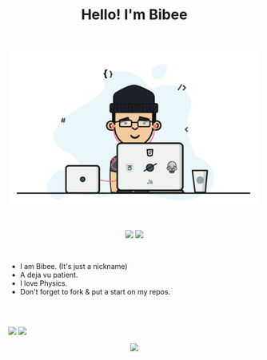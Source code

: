 <!--

### Hi there 👋


**bibee-emio/bibee-emio** is a ✨ _special_ ✨ repository because its `README.md` (this file) appears on your GitHub profile.

Here are some ideas to get you started:

- 🔭 I’m currently working on ...
- 🌱 I’m currently learning ...
- 👯 I’m looking to collaborate on ...
- 🤔 I’m looking for help with ...
- 💬 Ask me about ...
- 📫 How to reach me: ...
- 😄 Pronouns: ...
- ⚡ Fun fact: ...
-->
<h1 align="center"> Hello! I'm Bibee 
</h2>





<br>
<p align="center" alt='Bibee'>
<img
src="src/1_IRGHmiGsa16stedQvIaZfw.gif"
>
</p>

<br>

<p align="center">
<img
    src='https://img.shields.io/github/stars/bibee-emio?style=social'
    >
<img
    src='https://img.shields.io/github/followers/bibee-emio?style=social'
    >

</p>
<br>

* I am Bibee. (It's just a nickname)
* A deja vu patient.
* I love Physics.
* Don't forget to fork & put a start on my repos.

<br>
<br>

<p>
<img
width='49%'
src='https://github-readme-stats.vercel.app/api?username=bibee-emio&show_icons=true'
>
<img
width='49%'
src='https://github-readme-streak-stats.herokuapp.com?user=bibee-emio&date_format=M%20j%5B%2C%20Y%5D'
>
</p>

<p align='center'>
<img
src='https://github-profile-trophy.vercel.app/?username=bibee-emio'
>
</p>

<!--
<p align='center'>
<img
width='50%'
src='https://github-readme-stats.vercel.app/api/top-langs/?username=bibee-emio&layout=compact'
>
</p>
!-->
